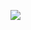 [![](https://cdn.jsdelivr.net/gh/xhemj/xhemj.github.io@latest/img/CC-BY-NC-2.0.png)](https://creativecommons.org/licenses/by-nc/2.0/deed.zh)
